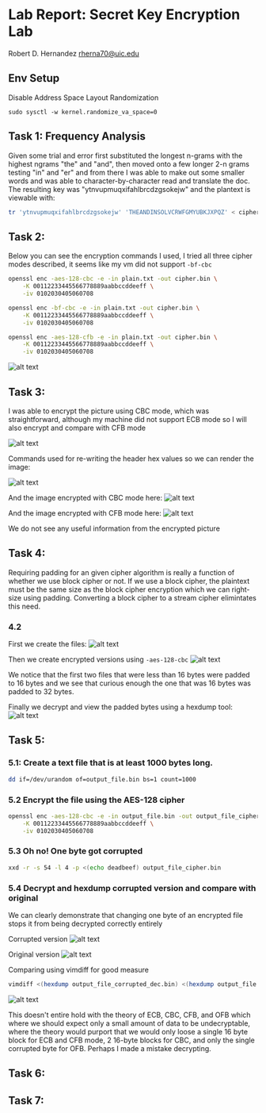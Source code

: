 # Lab Report: Secret Key Encryption Lab

Robert D. Hernandez <rherna70@uic.edu>

## Env Setup

Disable Address Space Layout Randomization

`sudo sysctl -w kernel.randomize_va_space=0`

## Task 1: Frequency Analysis

Given some trial and error first substituted the longest n-grams with the highest ngrams "the" and "and", then moved onto a few longer 2-n grams testing "in" and "er" and from there I was able to make out some smaller words and was able to character-by-character read and translate the doc.  The resulting key was "ytnvupmuqxifahlbrcdzgsokejw" and the plantext is viewable with:

```sh
tr 'ytnvupmuqxifahlbrcdzgsokejw' 'THEANDINSOLVCRWFGMYUBKJXPQZ' < ciphertext.txt > out.txt
```

## Task 2:

Below you can see the encryption commands I used, I tried all three cipher modes described, it seems like my vm did not support `-bf-cbc`

```sh
openssl enc -aes-128-cbc -e -in plain.txt -out cipher.bin \
    -K 00112233445566778889aabbccddeeff \
    -iv 0102030405060708

openssl enc -bf-cbc -e -in plain.txt -out cipher.bin \
    -K 00112233445566778889aabbccddeeff \
    -iv 0102030405060708

openssl enc -aes-128-cfb -e -in plain.txt -out cipher.bin \
    -K 00112233445566778889aabbccddeeff \
    -iv 0102030405060708
```

![alt text](images/task2.png)

## Task 3:

I was able to encrypt the picture using CBC mode, which was straightforward, although my machine did not support ECB mode so I will also encrypt and compare with CFB mode

![alt text](images/task3/pic_enc_one.png)

Commands used for re-writing the header hex values so we can render the image:

![alt text](images/task3/enrypting_images_interactively.png)

And the image encrypted with CBC mode here:
![alt text](images/task3/pic_cbc_enc.bmp)

And the image encrypted with CFB mode here:
![alt text](images/task3/pic_cfb_enc.bmp)

We do not see any useful information from the encrypted picture

## Task 4:

Requiring padding for an given cipher algorithm is really a function of whether we use block cipher or not.  If we use a block cipher, the plaintext must be the same size as the block cipher encryption which we can right-size using padding.  Converting a block cipher to a stream cipher elimintates this need.

### 4.2
First we create the files:
![alt text](images/task4/create_f1_f1_f3.png)

Then we create encrypted versions using `-aes-128-cbc`
![alt text](images/task4/encrypted-sizes.png)

We notice that the first two files that were less than 16 bytes were padded to 16 bytes and we see that curious enough the one that was 16 bytes was padded to 32 bytes.

Finally we decrypt and view the padded bytes using a hexdump tool:
![alt text](images/task4/decrypt-and-hexdump.png)


## Task 5:

### 5.1: Create a text file that is at least 1000 bytes long.

```sh
dd if=/dev/urandom of=output_file.bin bs=1 count=1000
```

### 5.2 Encrypt the file using the AES-128 cipher

```sh
openssl enc -aes-128-cbc -e -in output_file.bin -out output_file_cipher.bin \
    -K 00112233445566778889aabbccddeeff \
    -iv 0102030405060708
```
### 5.3 Oh no! One byte got corrupted

```sh
xxd -r -s 54 -l 4 -p <(echo deadbeef) output_file_cipher.bin
```
### 5.4 Decrypt and hexdump corrupted version and compare with original

We can clearly demonstrate that changing one byte of an encrypted file stops it from being decrypted correctly entirely

Corrupted version
![alt text](images/task5/hexdump_corrupted.png)

Original version
![alt text](images/task5/hexdump_original.png)

Comparing using vimdiff for good measure

```sh
vimdiff <(hexdump output_file_corrupted_dec.bin) <(hexdump output_file.bin)
```
![alt text](images/task5/vimdiff.png)

This doesn't entire hold with the theory of ECB, CBC, CFB, and OFB which where we should expect only a small amount of data to be undecryptable, where the theory would purport that we would only loose a single 16 byte block for ECB and CFB mode, 2 16-byte blocks for CBC, and only the single corrupted byte for OFB.  Perhaps I made a  mistake decrypting.

## Task 6:
## Task 7:
